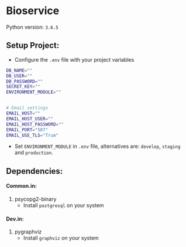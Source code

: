 # Bioservice

Python version: `3.6.5`

## Setup Project:

- Configure the `.env` file with your project variables
```bash
DB_NAME=""
DB_USER=""
DB_PASSWORD=""
SECRET_KEY=""
ENVIRONMENT_MODULE=""


# Email settings
EMAIL_HOST=""
EMAIL_HOST_USER=""
EMAIL_HOST_PASSWORD=""
EMAIL_PORT="587"
EMAIL_USE_TLS="True"
```

- Set `ENVIRONMENT_MODULE` in `.env` file, alternatives are: `develop`, `staging` and `production`.

## Dependencies:

#### Common.in:

1. psycopg2-binary
    - Install `postgresql` on your system

#### Dev.in:

1. pygraphviz
    - Install `graphviz` on your system
